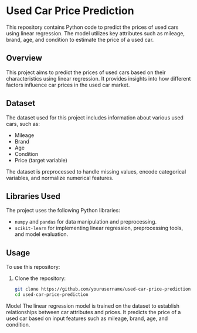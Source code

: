 # Used Car Price Prediction

This repository contains Python code to predict the prices of used cars using linear regression. The model utilizes key attributes such as mileage, brand, age, and condition to estimate the price of a used car.

## Overview

This project aims to predict the prices of used cars based on their characteristics using linear regression. It provides insights into how different factors influence car prices in the used car market.

## Dataset

The dataset used for this project includes information about various used cars, such as:
- Mileage
- Brand
- Age
- Condition
- Price (target variable)

The dataset is preprocessed to handle missing values, encode categorical variables, and normalize numerical features.

## Libraries Used

The project uses the following Python libraries:
- `numpy` and `pandas` for data manipulation and preprocessing.
- `scikit-learn` for implementing linear regression, preprocessing tools, and model evaluation.

## Usage

To use this repository:

1. Clone the repository:
   ```bash
   git clone https://github.com/yourusername/used-car-price-prediction.git
   cd used-car-price-prediction

Model
The linear regression model is trained on the dataset to establish relationships between car attributes and prices. It predicts the price of a used car based on input features such as mileage, brand, age, and condition.
